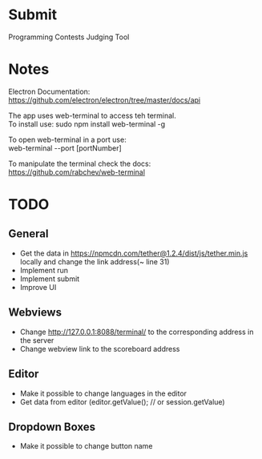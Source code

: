 # Submit

Programming Contests Judging Tool  

# Notes  

Electron Documentation: https://github.com/electron/electron/tree/master/docs/api
  
The app uses web-terminal to access teh terminal.  
To install use:
  sudo npm install web-terminal -g  
  
To open web-terminal in a port use:  
  web-terminal --port [portNumber]  
  
To manipulate the terminal check the docs: https://github.com/rabchev/web-terminal 


# TODO  
## General
- Get the data in https://npmcdn.com/tether@1.2.4/dist/js/tether.min.js locally and change the link address(~ line 31)  
- Implement run  
- Implement submit
- Improve UI  

## Webviews  
- Change http://127.0.0.1:8088/terminal/ to the corresponding address in the server
- Change webview link to the scoreboard address

## Editor
- Make it possible to change languages in the editor
- Get data from editor (editor.getValue(); // or session.getValue)  

## Dropdown Boxes
- Make it possible to change button name  
 

